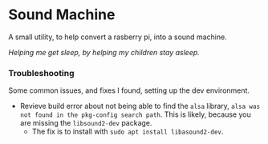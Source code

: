 # Sound Machine
A small utility, to help convert a rasberry pi, into a sound machine.  

_Helping me get sleep, by helping my children stay asleep._  

### Troubleshooting
Some common issues, and fixes I found, setting up the dev environment.
- Revieve build error about not being able to find the `alsa` library, `alsa was not found in the pkg-config search path`. This is likely, because you are missing the `libsound2-dev` package.
    + The fix is to install with `sudo apt install libasound2-dev`.
